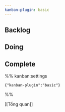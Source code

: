 ```yaml
---
kanban-plugin: basic
---
```


## Backlog



## Doing



## Complete





%% kanban:settings
```
{"kanban-plugin":"basic"}
```
%%

[[Tổng quan]]